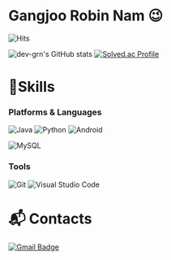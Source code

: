# Gangjoo Robin Nam 😉

![Hits](https://hits.seeyoufarm.com/api/count/incr/badge.svg?url=https%3A%2F%2Fgithub.com%2Fdev-grn&count_bg=%23FFDAC7&title_bg=%23FFADAD&icon=&icon_color=%23E7E7E7&title=hits&edge_flat=false)

![dev-grn's GitHub stats](https://github-readme-stats.vercel.app/api?username=dev-grn&show_icons=true&theme=radical)
[![Solved.ac Profile](http://mazassumnida.wtf/api/v2/generate_badge?boj=i_eat_you)](https://solved.ac/i_eat_you/)
# 💪Skills
### Platforms & Languages
![Java](https://img.shields.io/badge/Java-007396.svg?&style=for-the-badge&logo=Java&logoColor=white)
![Python](https://img.shields.io/badge/Python-3776AB.svg?&style=for-the-badge&logo=Python&logoColor=white)
![Android](https://img.shields.io/badge/Android-3DDC84.svg?&style=for-the-badge&logo=Android&logoColor=white)

![MySQL](https://img.shields.io/badge/MySQL-4479A1.svg?&style=for-the-badge&logo=MySQL&logoColor=white)

### Tools
![Git](https://img.shields.io/badge/Git-F05032.svg?&style=for-the-badge&logo=Git&logoColor=white)
![Visual Studio Code](https://img.shields.io/badge/Visual%20Studio%20Code-007ACC.svg?&style=for-the-badge&logo=Visual%20Studio%20Code&logoColor=white)
 
# :mailbox_with_mail: Contacts
[![Gmail Badge](https://img.shields.io/badge/Gmail-d14836?style=flat-square&logo=Gmail&logoColor=white&link=mailto:devgrn@codefly.kr)](mailto:devgrn@codefly.kr)
